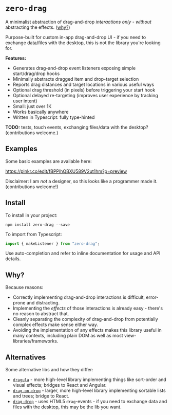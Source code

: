 # `zero-drag`

A minimalist abstraction of drag-and-drop *interactions only - without* abstracting the effects. ([why?](#why))

Purpose-built for custom in-app drag-and-drop UI - if you need to exchange data/files with the desktop,
this is not the library you're looking for.

**Features:**

  * Generates drag-and-drop event listeners exposing simple start/drag/drop hooks
  * Minimally abstracts dragged item and drop-target selection
  * Reports drag distances and target locations in various useful ways
  * Optional drag threshold (in pixels) before triggering your start hook
  * Optional delayed re-targeting (improves user experience by tracking user intent)
  * Small: just over 1K
  * Works basically anywhere
  * Written in Typescript: fully type-hinted

**TODO:** tests, touch events, exchanging files/data with the desktop? (contributions welcome.)

## Examples

Some basic examples are available here:

https://plnkr.co/edit/fBPPlhQBXU589V2ut1hm?p=preview

Disclaimer: I am *not* a designer, so this looks like a programmer made it. (contributions welcome!)

## Install

To install in your project:

    npm install zero-drag --save

To import from Typescript:

```ts
import { makeListener } from "zero-drag";
```

Use auto-completion and refer to inline documentation for usage and API details.

<a name="why"></a>
## Why?

Because reasons:

  * Correctly implementing drag-and-drop interactions is difficult, error-prone and distracting.
  * Implementing the *effects* of those interactions is already easy - there's no reason to abstract that.
  * Cleanly separating the complexity of drag-and-drop from potentially complex effects make sense either way.
  * Avoiding the implementation of any effects makes this library useful in many contexts, including plain DOM as well as most view-libraries/frameworks.

## Alternatives

Some alternative libs and how they differ:

  * [`dragula`](https://www.npmjs.com/package/dragula) - more high-level library implementing things like sort-order
    and visual effects; bridges to React and Angular.
  * [`drag-on-drop`](https://www.npmjs.com/package/drag-on-drop) - larger, more high-level library implementing sortable
    lists and trees; bridge to React.
  * [`drag-drop`](https://www.npmjs.com/package/drag-drop) - uses HTML5 `drag`-events - if you need to exchange data
    and files with the desktop, this may be the lib you want.
